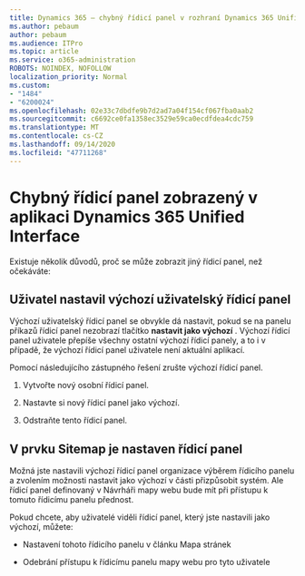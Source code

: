 ```yaml
---
title: Dynamics 365 – chybný řídicí panel v rozhraní Dynamics 365 Unified
ms.author: pebaum
author: pebaum
ms.audience: ITPro
ms.topic: article
ms.service: o365-administration
ROBOTS: NOINDEX, NOFOLLOW
localization_priority: Normal
ms.custom:
- "1484"
- "6200024"
ms.openlocfilehash: 02e33c7dbdfe9b7d2ad7a04f154cf067fba0aab2
ms.sourcegitcommit: c6692ce0fa1358ec3529e59ca0ecdfdea4cdc759
ms.translationtype: MT
ms.contentlocale: cs-CZ
ms.lasthandoff: 09/14/2020
ms.locfileid: "47711268"
---
```

# <a name="wrong-dashboard-shows-in-dynamics-365-unified-interface"></a>Chybný řídicí panel zobrazený v aplikaci Dynamics 365 Unified Interface

Existuje několik důvodů, proč se může zobrazit jiný řídicí panel, než očekáváte:

## <a name="the-user-has-set-a-user-default-dashboard"></a>Uživatel nastavil výchozí uživatelský řídicí panel 

Výchozí uživatelský řídicí panel se obvykle dá nastavit, pokud se na panelu příkazů řídicí panel nezobrazí tlačítko **nastavit jako výchozí** . Výchozí řídicí panel uživatele přepíše všechny ostatní výchozí řídicí panely, a to i v případě, že výchozí řídicí panel uživatele není aktuální aplikací.

Pomocí následujícího zástupného řešení zrušte výchozí řídicí panel.

1. Vytvořte nový osobní řídicí panel.

2. Nastavte si nový řídicí panel jako výchozí.

3. Odstraňte tento řídicí panel.

## <a name="the-dashboard-is-set-in-the-sitemap"></a>V prvku Sitemap je nastaven řídicí panel

Možná jste nastavili výchozí řídicí panel organizace výběrem řídicího panelu a zvolením možnosti nastavit jako výchozí v části přizpůsobit systém. Ale řídicí panel definovaný v Návrháři mapy webu bude mít při přístupu k tomuto řídicímu panelu přednost.

Pokud chcete, aby uživatelé viděli řídicí panel, který jste nastavili jako výchozí, můžete:

* Nastavení tohoto řídicího panelu v článku Mapa stránek

* Odebrání přístupu k řídicímu panelu mapy webu pro tyto uživatele
